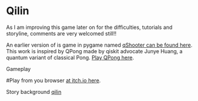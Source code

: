# Qilin



As I am improving this game later on for the difficulties, tutorials and storyline, comments are very welcomed still!!

An earlier version of is game in pygame named [qShooter can be found here](https://github.com/wslu42/qShooter).
This work is inspired by QPong made by qiskit advocate Junye Huang, a quantum variant of classical Pong. [Play QPong here](https://alfa871212.itch.io/qpong).



Gameplay


#Play from you browser [at itch.io here](https://wslu42.itch.io/qilin).


Story background
[qilin](https://user-images.githubusercontent.com/29524895/135762834-b42ec035-03ec-4d74-9777-e0e5ac7cfd13.png)

